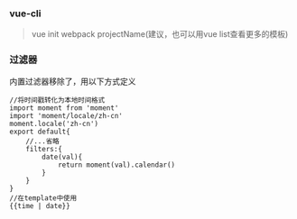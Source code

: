 ### vue-cli
> vue init webpack projectName(建议，也可以用vue list查看更多的模板)
### 过滤器
内置过滤器移除了，用以下方式定义

```
//将时间戳转化为本地时间格式
import moment from 'moment'
import 'moment/locale/zh-cn'
moment.locale('zh-cn')
export default{
    //...省略
    filters:{
        date(val){
            return moment(val).calendar()
        }
    }
}
//在template中使用
{{time | date}}
```


